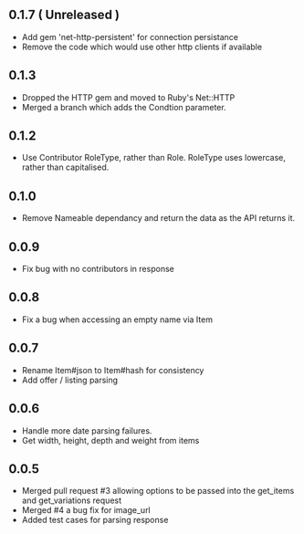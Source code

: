 ## 0.1.7 ( Unreleased )
- Add gem 'net-http-persistent' for connection persistance
- Remove the code which would use other http clients if available
## 0.1.3
- Dropped the HTTP gem and moved to Ruby's Net::HTTP
- Merged a branch which adds the Condtion parameter.

## 0.1.2
- Use Contributor RoleType, rather than Role.  RoleType uses lowercase, rather than capitalised. 

## 0.1.0
- Remove Nameable dependancy and return the data as the API returns it.

## 0.0.9
- Fix bug with no contributors in response

## 0.0.8
- Fix a bug when accessing an empty name via Item

## 0.0.7
- Rename Item#json to Item#hash for consistency
- Add offer / listing parsing

## 0.0.6
- Handle more date parsing failures. 
- Get width, height, depth and weight from items

## 0.0.5

- Merged pull request #3 allowing options to be passed into the get_items and get_variations request
- Merged #4 a bug fix for image_url
- Added test cases for parsing response

